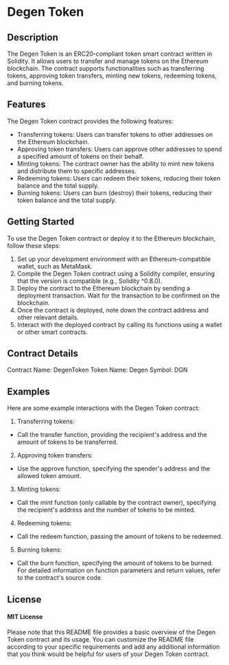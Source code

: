 # Degen Token
## Description
The Degen Token is an ERC20-compliant token smart contract written in Solidity. It allows users to transfer and manage tokens on the Ethereum blockchain. The contract supports functionalities such as transferring tokens, approving token transfers, minting new tokens, redeeming tokens, and burning tokens.

## Features
The Degen Token contract provides the following features:

* Transferring tokens: Users can transfer tokens to other addresses on the Ethereum blockchain.
* Approving token transfers: Users can approve other addresses to spend a specified amount of tokens on their behalf.
* Minting tokens: The contract owner has the ability to mint new tokens and distribute them to specific addresses.
* Redeeming tokens: Users can redeem their tokens, reducing their token balance and the total supply.
* Burning tokens: Users can burn (destroy) their tokens, reducing their token balance and the total supply.
## Getting Started
To use the Degen Token contract or deploy it to the Ethereum blockchain, follow these steps:

1. Set up your development environment with an Ethereum-compatible wallet, such as MetaMask.
2. Compile the Degen Token contract using a Solidity compiler, ensuring that the version is compatible (e.g., Solidity ^0.8.0).
3. Deploy the contract to the Ethereum blockchain by sending a deployment transaction. Wait for the transaction to be confirmed on the blockchain.
4. Once the contract is deployed, note down the contract address and other relevant details.
5. Interact with the deployed contract by calling its functions using a wallet or other smart contracts.
## Contract Details
Contract Name: DegenToken
Token Name: Degen
Symbol: DGN
## Examples
Here are some example interactions with the Degen Token contract:

1. Transferring tokens:

* Call the transfer function, providing the recipient's address and the amount of tokens to be transferred.
2. Approving token transfers:

* Use the approve function, specifying the spender's address and the allowed token amount.
3. Minting tokens:

* Call the mint function (only callable by the contract owner), specifying the recipient's address and the number of tokens to be minted.
4. Redeeming tokens:

* Call the redeem function, passing the amount of tokens to be redeemed.
5. Burning tokens:

* Call the burn function, specifying the amount of tokens to be burned.
For detailed information on function parameters and return values, refer to the contract's source code.

## License
#### MIT License

Please note that this README file provides a basic overview of the Degen Token contract and its usage. You can customize the README file according to your specific requirements and add any additional information that you think would be helpful for users of your Degen Token contract.
